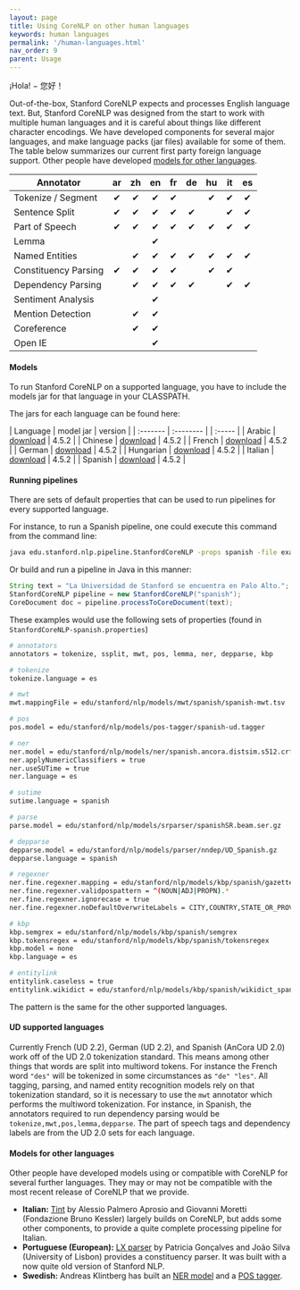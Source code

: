 ```yaml
---
layout: page
title: Using CoreNLP on other human languages
keywords: human languages
permalink: '/human-languages.html'
nav_order: 9
parent: Usage
---
```


¡Hola! − 您好！

Out-of-the-box, Stanford CoreNLP expects and processes English language text. But, Stanford CoreNLP was designed from the start to work with multiple human languages and it is careful about things like different character encodings. We have developed components for several major languages, and make language packs (jar files) available for some of them. The table below summarizes our current first party foreign language support. Other people have developed [models for other languages](#models-for-other-languages).

| Annotator            | ar | zh | en | fr | de | hu | it | es |
| ---------------      |:--:|:--:|:--:|:--:|:--:|:--:|:--:|:--:|
| Tokenize / Segment   | ✔  | ✔  | ✔  | ✔  |    | ✔  | ✔  | ✔  |
| Sentence Split       | ✔  | ✔  | ✔  | ✔  | ✔  |    | ✔  | ✔  |
| Part of Speech       | ✔  | ✔  | ✔  | ✔  | ✔  | ✔  | ✔  | ✔  |
| Lemma                |    |    | ✔  |    |    |    |    |    |
| Named Entities       |    | ✔  | ✔  | ✔  | ✔  | ✔  | ✔  | ✔  |
| Constituency Parsing | ✔  | ✔  | ✔  | ✔  |    | ✔  | ✔  |    |
| Dependency Parsing   |    | ✔  | ✔  | ✔  | ✔  |    | ✔  | ✔  |
| Sentiment Analysis   |    |    | ✔  |    |    |    |    |    |
| Mention Detection    |    | ✔  | ✔  |    |    |    |    |    |
| Coreference          |    | ✔  | ✔  |    |    |    |    |    |
| Open IE              |    |    | ✔  |    |    |    |    |    |

#### Models

To run Stanford CoreNLP on a supported language, you have to include the models jar for that language in your CLASSPATH.

The jars for each language can be found here:

| Language | model jar | version |
| :------- | :-------- | | :----- |
| Arabic  | [download](https://nlp.stanford.edu/software/stanford-corenlp-4.5.2-models-arabic.jar) | 4.5.2 |
| Chinese | [download](https://nlp.stanford.edu/software/stanford-corenlp-4.5.2-models-chinese.jar) | 4.5.2 |
| French | [download](https://nlp.stanford.edu/software/stanford-corenlp-4.5.2-models-french.jar) | 4.5.2 |
| German | [download](https://nlp.stanford.edu/software/stanford-corenlp-4.5.2-models-german.jar) | 4.5.2 |
| Hungarian | [download](https://nlp.stanford.edu/software/stanford-corenlp-4.5.2-models-hungarian.jar) | 4.5.2 |
| Italian | [download](https://nlp.stanford.edu/software/stanford-corenlp-4.5.2-models-italian.jar) | 4.5.2 |
| Spanish | [download](https://nlp.stanford.edu/software/stanford-corenlp-4.5.2-models-spanish.jar) | 4.5.2 |

#### Running pipelines

There are sets of default properties that can be used to run pipelines for every supported language.

For instance, to run a Spanish pipeline, one could execute this command from the command line:

```sh
java edu.stanford.nlp.pipeline.StanfordCoreNLP -props spanish -file example.txt
```

Or build and run a pipeline in Java in this manner:

```java
String text = "La Universidad de Stanford se encuentra en Palo Alto.";
StanfordCoreNLP pipeline = new StanfordCoreNLP("spanish");
CoreDocument doc = pipeline.processToCoreDocument(text);
```

These examples would use the following sets of properties (found in `StanfordCoreNLP-spanish.properties`)

```sh
# annotators
annotators = tokenize, ssplit, mwt, pos, lemma, ner, depparse, kbp

# tokenize
tokenize.language = es

# mwt
mwt.mappingFile = edu/stanford/nlp/models/mwt/spanish/spanish-mwt.tsv

# pos
pos.model = edu/stanford/nlp/models/pos-tagger/spanish-ud.tagger

# ner
ner.model = edu/stanford/nlp/models/ner/spanish.ancora.distsim.s512.crf.ser.gz
ner.applyNumericClassifiers = true
ner.useSUTime = true
ner.language = es

# sutime
sutime.language = spanish

# parse
parse.model = edu/stanford/nlp/models/srparser/spanishSR.beam.ser.gz

# depparse
depparse.model = edu/stanford/nlp/models/parser/nndep/UD_Spanish.gz
depparse.language = spanish

# regexner
ner.fine.regexner.mapping = edu/stanford/nlp/models/kbp/spanish/gazetteers/kbp_regexner_mapping_sp.tag
ner.fine.regexner.validpospattern = ^(NOUN|ADJ|PROPN).*
ner.fine.regexner.ignorecase = true
ner.fine.regexner.noDefaultOverwriteLabels = CITY,COUNTRY,STATE_OR_PROVINCE

# kbp
kbp.semgrex = edu/stanford/nlp/models/kbp/spanish/semgrex
kbp.tokensregex = edu/stanford/nlp/models/kbp/spanish/tokensregex
kbp.model = none
kbp.language = es

# entitylink
entitylink.caseless = true
entitylink.wikidict = edu/stanford/nlp/models/kbp/spanish/wikidict_spanish.tsv
```

The pattern is the same for the other supported languages.

#### UD supported languages

Currently French (UD 2.2), German (UD 2.2), and Spanish (AnCora UD 2.0) work off of the UD 2.0 tokenization standard. This means among other things that words are split into multiword tokens. For instance the French word `"des"` will be tokenized in some circumstances as `"de" "les"`. All tagging, parsing, and named entity recognition models rely on that tokenization standard, so it is necessary to use the `mwt` annotator which performs the multiword tokenization. For instance, in Spanish, the annotators required to run dependency parsing would be `tokenize,mwt,pos,lemma,depparse`. The part of speech tags and dependency labels are from the UD 2.0 sets for each language.

#### Models for other languages

Other people have developed models using or compatible with CoreNLP for several further languages. They may or may not be compatible with the most recent release of CoreNLP that we provide.

* **Italian:** [Tint](http://tint.fbk.eu/) by Alessio Palmero Aprosio and Giovanni Moretti (Fondazione Bruno Kessler) largely builds on CoreNLP, but adds some other components, to provide a quite complete processing pipeline for Italian.
* **Portuguese (European):** [LX parser](http://lxcenter.di.fc.ul.pt/tools/en/LXParserEN.html) by Patricia Gonçalves and João Silva (University of Lisbon)  provides a constituency parser. It was built with a now quite old version of Stanford NLP.
* **Swedish:** Andreas Klintberg has built an [NER model](https://medium.com/@klintcho/training-a-swedish-ner-model-for-stanford-corenlp-part-2-20a0cfd801dd#.vnow3swam) and a [POS tagger](https://medium.com/@klintcho/training-a-swedish-pos-tagger-for-stanford-corenlp-546e954a8ee7#.ms2ym1he3).

